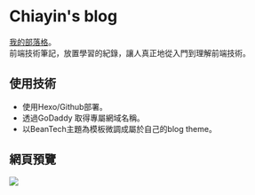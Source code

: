 # Chiayin's blog

[我的部落格](https://chiayinin.com/)。
<br/>前端技術筆記，放置學習的紀錄，讓人真正地從入門到理解前端技術。

## 使用技術

* 使用Hexo/Github部署。
* 透過GoDaddy 取得專屬網域名稱。
* 以BeanTech主題為模板微調成屬於自己的blog theme。

## 網頁預覽
![](https://i.imgur.com/kbzWsS1.png)
